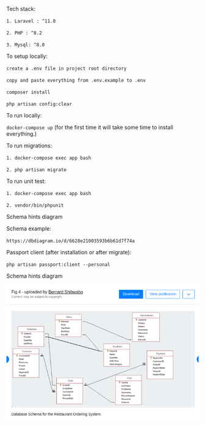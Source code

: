 Tech stack:

`1. Laravel : ^11.0`

`2. PHP : ^8.2`

`3. Mysql: ^8.0`

To setup locally:

`create a .env file in project root directory`

`copy and paste everything from .env.example to .env`

`composer install`

`php artisan config:clear`

To run locally:

`docker-compose up` (for the first time it will take some time to install everything.)

To run migrations:

`1. docker-compose exec app bash`

`2. php artisan migrate`

To run unit test:

`1. docker-compose exec app bash`

`2. vendor/bin/phpunit`

Schema hints diagram

Schema example:

`https://dbdiagram.io/d/6628e21003593b6b61d7f74a`

Passport client (after installation or after migrate):

`php artisan passport:client --personal`

Schema hints diagram

![alt text](image.png)
